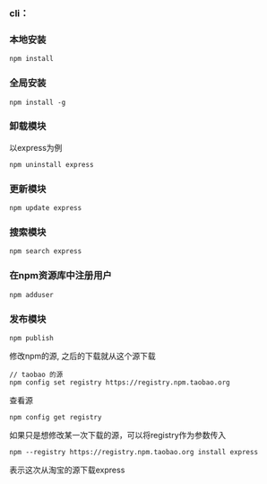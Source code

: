 ### cli：


### 本地安装 
```
npm install 
```
### 全局安装

```
npm install -g
```
### 卸载模块
以express为例
```
npm uninstall express
```

### 更新模块
```
npm update express
```
### 搜索模块
```
npm search express
```

### 在npm资源库中注册用户
```
npm adduser
```
### 发布模块
```
npm publish
```

修改npm的源, 之后的下载就从这个源下载
```shell script
// taobao 的源
npm config set registry https://registry.npm.taobao.org
```
查看源
```shell script
npm config get registry
```

如果只是想修改某一次下载的源，可以将registry作为参数传入
```shell script
npm --registry https://registry.npm.taobao.org install express
```
表示这次从淘宝的源下载express
